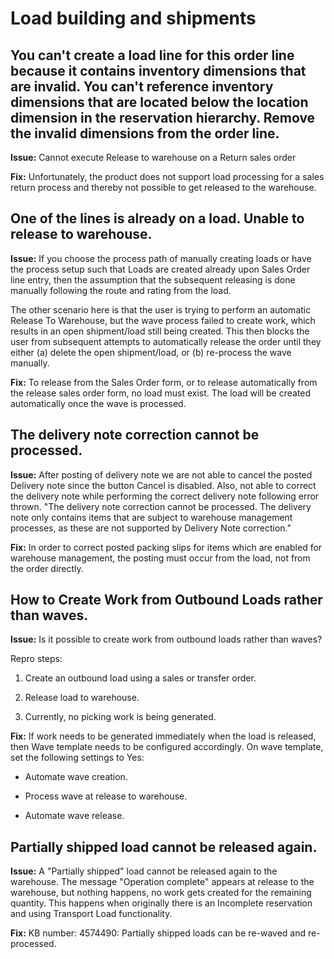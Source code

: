 ﻿# Load building and shipments

## You can't create a load line for this order line because it contains inventory dimensions that are invalid. You can't reference inventory dimensions that are located below the location dimension in the reservation hierarchy. Remove the invalid dimensions from the order line.

**Issue:** Cannot execute Release to warehouse on a Return sales order

**Fix:** Unfortunately, the product does not support load processing for a sales return process and thereby not possible to get released to the warehouse.

## One of the lines is already on a load. Unable to release to warehouse.

**Issue:** If you choose the process path of manually creating loads or have the process setup such that Loads are created already upon Sales Order line entry, then the assumption that the subsequent releasing is done manually following the route and rating from the load.

The other scenario here is that the user is trying to perform an automatic Release To Warehouse, but the wave process failed to create work, which results in an open shipment/load still being created. This then blocks the user from subsequent attempts to automatically release the order until they either (a) delete the open shipment/load, or (b) re-process the wave manually.

**Fix:** To release from the Sales Order form, or to release automatically from the release sales order form, no load must exist. The load will be created automatically once the wave is processed.

## The delivery note correction cannot be processed.

**Issue:** After posting of delivery note we are not able to cancel the posted Delivery note since the button Cancel is disabled. Also, not able to correct the delivery note while performing the correct delivery note following error thrown. "The delivery note correction cannot be processed. The delivery note only contains items that are subject to warehouse management processes, as these are not supported by Delivery Note correction."

**Fix:** In order to correct posted packing slips for items which are enabled for warehouse management, the posting must occur from the load, not from the order directly.

## How to Create Work from Outbound Loads rather than waves.

**Issue:** Is it possible to create work from outbound loads rather than waves?

Repro steps:

1. Create an outbound load using a sales or transfer order.

2. Release load to warehouse.

3. Currently, no picking work is being generated.

**Fix:** If work needs to be generated immediately when the load is released, then Wave template needs to be configured accordingly. On wave template, set the following settings to Yes:

-   Automate wave creation.

-   Process wave at release to warehouse.

-   Automate wave release.

## Partially shipped load cannot be released again.

**Issue:** A "Partially shipped" load cannot be released again to the warehouse. The message "Operation complete" appears at release to the warehouse, but nothing happens, no work gets created for the remaining quantity. This happens when originally there is an Incomplete reservation and using Transport Load functionality.

**Fix:** KB number: 4574490: Partially shipped loads can be re-waved and re-processed.
